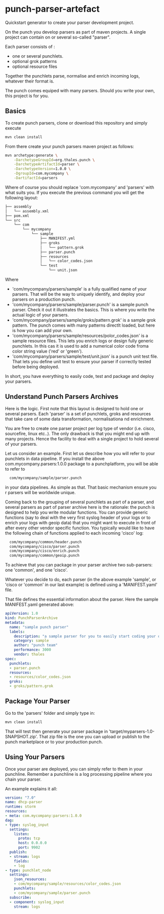 # punch-parser-artefact

Quickstart generator to create your parser development project. 

On the punch you develop parsers as part of maven projects. A single project can contain
on or several so-called "parser". 

Each parser consists of :

* one or several punchlets. 
* optional grok patterns
* optional resource files

Together the punchlets parse, normalise and enrich incoming logs, whatever their format is. 

The punch comes equiped with many parsers. Should you write your own,
this project is for you. 

## Basics

To create punch parsers, clone or download this repository and simply execute 

```sh
mvn clean install
```

From there create your punch parsers maven project as follows: 

```sh
mvn archetype:generate \
	-DarchetypeGroupId=org.thales.punch \
	-DarchetypeArtifactId=parser \
	-DarchetypeVersion=1.0.0 \
	-DgroupId=com.mycompany \
	-DartifactId=parsers
```

Where of course you should replace 'com.mycompany' and 'parsers' with what suits you. 
If you execute the previous command you will get the following layout: 

```sh
├── assembly
│   └── assembly.xml
├── pom.xml
└── src
    └── com
        └── mycompany
            └── sample
                ├── MANIFEST.yml
                ├── groks
                │   └── pattern.grok
                ├── parser.punch
                ├── resources
                │   └── color_codes.json
                └── test
                    └── unit.json
```

Where

* 'com/mycompany/parsers/sample' is a fully qualified name of your parsers. That will be the way to uniquely identify, and deploy your parsers on a production punch.
* 'com/mycompany/parsers/sample/parser.punch' is a sample punch parser. Check it out it illustrates the basics.
 This is where you write the actual logic of your parsers.
* 'com/mycompany/parsers/sample/groks/pattern.grok' is a sample grok pattern. The punch comes with many patterns directlt loaded, but here is how you can add your own.
* 'com/mycompany/parsers/sample/resources/polor_codes.json' is a sample resource files. This lets you enrich logs or design fully generic punchlets. In this cas it is used to add a numerical color code froma  color string value ('red' or 'green').
* 'com/mycompany/parsers/sample/test/unit.json' is a punch unit test file. That lets you define unit test to ensure your parser if correctly tested before being deployed. 

In short, you have everything to easily code, test and package and deploy your parsers.

## Understand Punch Parsers Archives

Here is the logic. First note that this layout is designed to hold one or several parsers.
Each 'parser' is a set of punchlets, groks and resources that take care of some
data transformation, normalisationa nd enrichment. 

You are free to create one parser project per log type of vendor (i.e. cisco, sourcefire,
linux etc..). The only drawback is that you might end up with many projects. 
Hence the facility to deal with a single project to hold several of your parsers. 

Let us consider an example. First let us describe how you will refer to your punchlets in data pipeline. 
If you install the above com.mycompany.parsers:1.0.0 package to a punchplatform, you will be able to refer to

```sh
  com/mycompany/sample/parser.punch
```

in your data pipelines. As simple as that. That basic mechanism ensure you r parsers will be worldwide unique.

Coming back to the grouping of several punchlets as part of a parser, and several parsers as part of 
parser archive here is the rationale: the punch is designed to help you write modular functions. You can provide
generic functions (say to deal with the very first syslog header of your logs or to enrich your logs with geoip data)
that you might want to execute in front of after every other vendor specific function. You typically would like
to have the following chain of functions applied to each incoming 'cisco' log:

```sh
  com/mycompany/common/header.punch
  com/mycompany/cisco/parser.punch
  com/mycompany/cisco/enrich.punch
  com/mycompany/common/geoip.punch
```

To achieve that you can package in your parser archive two sub-parsers: one 'common', and one 'cisco'.

Whatever you decide to do, each parser (in the above example 'sample', or 'cisco or 'common' in our last example)
is defined using a 'MANIFEST.yaml' file. 

That file defines the essential information about the parser. Here the sample MANIFEST.yaml generated above:

```yaml
apiVersion: 1.0
kind: PunchParserArchive
metadata:
  name: "sample punch parser"
  labels:
    description: "a sample parser for you to easily start coding your own"
    category: sample
    author: "punch team"
    performance: 3000
    vendor: thales
spec:
  punchlets:
  - parser.punch
  resources:
  - resources/color_codes.json
  groks:
  - groks/pattern.grok
```

## Package Your Parser

Go to the 'parsers' folder and simply type in: 

```sh
mvn clean install
```

That will test then generate your parser package in 'target/myparsers-1.0-SNAPSHOT.zip'.
That zip file is the one you can upload or publish to the punch marketplace or to your production 
punch. 

## Using Your Parsers

Once your parser are deployed, you can simply refer to them in your punchline. 
Remember a punchline is a log processing pipeline where you chain your parser. 

An example explains it all: 

```yaml
version: "7.0"
name: dhcp-parser
runtime: storm
resources:
- meta: com.mycompany:parsers:1.0.0
dag:
- type: syslog_input
  settings:
    listen:
      proto: tcp
      host: 0.0.0.0
      port: 9902
  publish:
  - stream: logs
    fields:
    - log
- type: punchlet_node
  settings:
    json_resources:
    - com/mycompany/sample/resources/color_codes.json
    punchlets:
    - com/mycompany/sample/parser.punch
  subscribe:
  - component: syslog_input
    stream: logs
```
